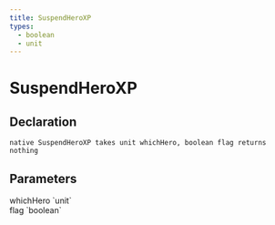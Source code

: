 ```yaml
---
title: SuspendHeroXP
types:
  - boolean
  - unit
---
```


# SuspendHeroXP

## Declaration

```
native SuspendHeroXP takes unit whichHero, boolean flag returns nothing
```

## Parameters
<dl>
  <dt>whichHero `unit`</dt>
  <dd></dd>

  <dt>flag `boolean`</dt>
  <dd></dd>
</dl>